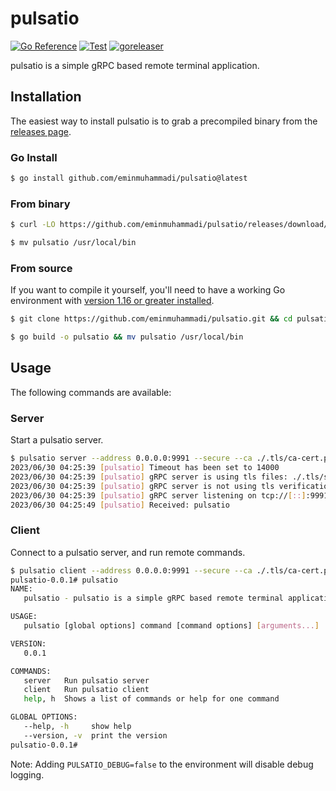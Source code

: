 # pulsatio

[![Go Reference](https://pkg.go.dev/badge/github.com/eminmuhammadi/pulsatio.svg)](https://pkg.go.dev/github.com/eminmuhammadi/pulsatio) [![Test](https://github.com/eminmuhammadi/pulsatio/actions/workflows/cli-test.yaml/badge.svg)](https://github.com/eminmuhammadi/pulsatio/actions/workflows/cli-test.yaml) [![goreleaser](https://github.com/eminmuhammadi/pulsatio/actions/workflows/release.yaml/badge.svg)](https://github.com/eminmuhammadi/pulsatio/actions/workflows/release.yaml)

pulsatio is a simple gRPC based remote terminal application.

## Installation

The easiest way to install pulsatio is to grab a precompiled binary from the [releases page](https://github.com/eminmuhammadi/pulsatio/releases).

### Go Install
```sh
$ go install github.com/eminmuhammadi/pulsatio@latest
```

### From binary
```sh
$ curl -LO https://github.com/eminmuhammadi/pulsatio/releases/download/v0.0.1/pulsatio_0.0.1_windows_amd64.tar.gz && tar -xvf pulsatio_0.0.1_windows_amd64.tar.gz
```

```sh
$ mv pulsatio /usr/local/bin
```

### From source
If you want to compile it yourself, you'll need to have a working Go environment with [version 1.16 or greater installed](https://golang.org/doc/install).

```sh
$ git clone https://github.com/eminmuhammadi/pulsatio.git && cd pulsatio
```

```sh
$ go build -o pulsatio && mv pulsatio /usr/local/bin
```

## Usage

The following commands are available:

### Server
Start a pulsatio server.

```sh
$ pulsatio server --address 0.0.0.0:9991 --secure --ca ./.tls/ca-cert.pem --key ./.tls/server-key.pem  --cert ./.tls/server-cert.pem --insecure-tls-verify --timeout 14000
2023/06/30 04:25:39 [pulsatio] Timeout has been set to 14000
2023/06/30 04:25:39 [pulsatio] gRPC server is using tls files: ./.tls/server-cert.pem, ./.tls/server-key.pem, ./.tls/ca-cert.pem
2023/06/30 04:25:39 [pulsatio] gRPC server is not using tls verification
2023/06/30 04:25:39 [pulsatio] gRPC server listening on tcp://[::]:9991
2023/06/30 04:25:49 [pulsatio] Received: pulsatio
```

### Client
Connect to a pulsatio server, and run remote commands.

```sh
$ pulsatio client --address 0.0.0.0:9991 --secure --ca ./.tls/ca-cert.pem --key ./.tls/server-key.pem  --cert ./.tls/server-cert.pem --insecure-tls-verify
pulsatio-0.0.1# pulsatio
NAME:
   pulsatio - pulsatio is a simple gRPC based remote terminal application.

USAGE:
   pulsatio [global options] command [command options] [arguments...]

VERSION:
   0.0.1

COMMANDS:
   server   Run pulsatio server
   client   Run pulsatio client
   help, h  Shows a list of commands or help for one command

GLOBAL OPTIONS:
   --help, -h     show help
   --version, -v  print the version
pulsatio-0.0.1#
```

Note: Adding `PULSATIO_DEBUG=false` to the environment will disable debug logging.